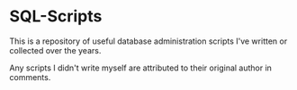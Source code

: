 # SQL-Scripts
This is a repository of useful database administration scripts I've written or collected over the years.

Any scripts I didn't write myself are attributed to their original author in comments.
